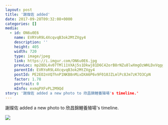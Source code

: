 ```yaml
---
layout: post
title: '謝燦佐 added' 
date: 2017-09-28T09:32:08+0000 
categories: [] 
media:
  - id: ON6u0E6
    name: EVRYoR9L4XcqvqB3ok2MtZXgy4
    description: ''   
    height: 405
    width: 720
    type: image/jpeg
    link: https://i.imgur.com/ON6u0E6.jpg
    prevLoc: mp28DL4v07TMl11VXAj5s1Dkwj81D6C42orB8rNZu8lwXmgOzWHLDxVqggpwHO7jAVorgoUx28v8BpkECJqDq0PKQquDmA2OEDrNu7EVp4OZBEujPEwmj6oyuBW3QK4QkGURMXB0KnxmF5yjKZ3vMZSAlLPxGgA7c9NDm9Yj7lCOkk34QlLptZw0q33DkrTZl2x7x7NkIr1ROnWzOkTN0LMqZ8MvcJL4l9Q74jiwo9B9qzmGt7kjW08XkRhqzO24YYj8cyp
    parentId: EVRYoR9L4XcqvqB3ok2MtZXgy4
    postId: PE2EO2nVQ7hnP1NKB8nMixDXA6P6v9F010JZLmlPc8Jm7zK7O3CpN
    factor: 1.78
    portrait: 0
    mInfo: exmqPXFvPL2M9Qd
story: '謝燦佐 added a new photo to 欣昌錦鯉養殖場's timeline.'  
---
```


謝燦佐 added a new photo to 欣昌錦鯉養殖場's timeline.


[//]: #media:  
<a href="https://i.imgur.com/ON6u0E6.jpg"><img class="postImage" src="https://i.imgur.com/ON6u0E6h.jpg" />  
</a>   
